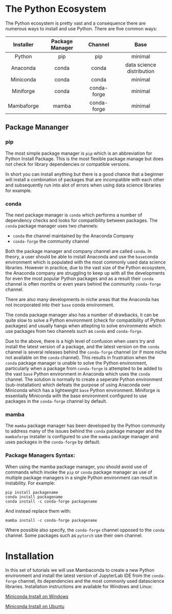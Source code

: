 # The Python Ecosystem

The Python ecosystem is pretty vast and a consequence there are numerous ways to install and use Python. There are five common ways:

|Installer|Package Manager|Channel|Base|
|:-:|:-:|:-:|:-:|
|Python|pip|pip|minimal|
|Anaconda|conda|conda|data science distribution|
|Miniconda|conda|conda|minimal|
|Miniforge|conda|conda-forge|minimal|
|Mambaforge|mamba|conda-forge|minimal|

## Package Mananger

### pip

The most simple package manager is ```pip``` which is an abbreviation for Python Install Package. This is the most flexible package manage but does not check for library dependencies or compatible versions. 

In short you can install anything but there is a good chance that a beginner will install a combination of packages that are incompatible with each other and subsequently run into alot of errors when using data science libraries for example.

### conda 

The next package manager is ```conda``` which performs a number of dependency checks and looks for compatibility between packages. The ```conda``` package manager uses two channels:
* ```conda``` the channel maintained by the Anaconda Company
* ```conda-forge``` the community channel

Both the package manager and company channel are called ```conda```. In theory, a user should be able to install Anaconda and use the ```base```conda environment which is populated with the most commonly used data science libraries. However in practice, due to the vast size of the Python ecosystem, the Anaconda company are struggling to keep up with all the developments for even the most popular Python packages and as a result their ```conda``` channel is often months or even years behind the  community ```conda-forge``` channel.

There are also many developments in niche areas that the Anaconda has not incorporated into their ```base``` conda environment. 

The conda package manager also has a number of drawbacks, it can be quite slow to solve a Python environment (check for compatibility of Python packages) and usually hangs when attepting to solve environments which use packages from two channels such as ```conda``` and ```conda-forge```.

Due to the above, there is a high level of confusion when users try and install the latest version of a package, and the latest version on the ```conda``` channel is several releases behind the ```conda-forge``` channel (or if more niche not available on the ```conda``` channel). This results in frustration when the ```conda``` package manager is unable to solve the Python environment, particularly when a package from ```conda-forge``` is attempted to be added to the vast ```base``` Python environment in Anaconda which uses the ```conda``` channel. The solution is normally to create a seperate Python environment (sub-installation) which defeats the purpose of using Anaconda over Miniconda which has a lightweight ```base``` Python environment. Miniforge is essentially Miniconda with the base environment configured to use packages in the ```conda-forge``` channel by default.

### mamba

The ```mamba``` package manager has been developed by the Python community to address many of the issues behind the ```conda``` package manager and the ```mambaforge``` installer is configured to use the ```mamba``` package manager and uses packages in the ```conda-forge``` by default.

### Package Managers Syntax:

When using the mamba package manager, you should avoid use of commands which invoke the ```pip``` or ```conda``` package manager as use of multiple package managers in a single Python environment can result in instability. For example:

```
pip install packagename
conda install packagename
conda install -c conda-forge packagename
```

And instead replace them with:

```
mamba install -c conda-forge packagename
```

Where possible also specify, the ```conda-forge``` channel opposed to the ```conda``` channel. Some packages such as ```pytorch``` use their own channel.

# Installation

In this set of tutorials we will use Mambaconda to create a new Python environment and install the latest version of JupyterLab IDE from the ```conda-forge``` channel, its dependencies and the most commonly used datascience libraries. Installation instructions are available for Windows and Linux:

[Miniconda Install on Windows](./001_windows_install/)

[Miniconda Install on Ubuntu](./002_ubuntu_install/)



